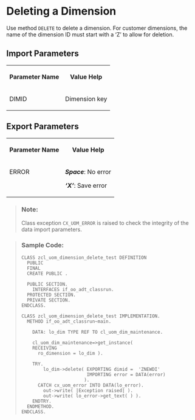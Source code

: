 <!-- loio473b3cef24484784bd9df78b31c64990 -->

# Deleting a Dimension

Use method `DELETE` to delete a dimension. For customer dimensions, the name of the dimension ID must start with a ‘Z’ to allow for deletion.



<a name="loio473b3cef24484784bd9df78b31c64990__section_u5d_g4v_plb"/>

## Import Parameters

<a name="loio473b3cef24484784bd9df78b31c64990__table_y4d_h4v_plb"/>


<table>
<tr>
<th valign="top">

Parameter Name



</th>
<th valign="top">

Value Help



</th>
</tr>
<tr>
<td valign="top">

DIMID



</td>
<td valign="top">

Dimension key



</td>
</tr>
</table>



<a name="loio473b3cef24484784bd9df78b31c64990__section_fkc_ddv_plb"/>

## Export Parameters

<a name="loio473b3cef24484784bd9df78b31c64990__table_ztj_m2v_plb"/>


<table>
<tr>
<th valign="top">

Parameter Name



</th>
<th valign="top">

Value Help



</th>
</tr>
<tr>
<td valign="top">

ERROR



</td>
<td valign="top">

***Space***: No error

***‘X’***: Save error



</td>
</tr>
</table>

> ### Note:  
> Class exception `CX_UOM_ERROR` is raised to check the integrity of the data import parameters.

> ### Sample Code:  
> ```lang-abap
> CLASS zcl_uom_dimension_delete_test DEFINITION 
>   PUBLIC 
>   FINAL 
>   CREATE PUBLIC . 
>  
>   PUBLIC SECTION. 
>     INTERFACES if_oo_adt_classrun. 
>   PROTECTED SECTION. 
>   PRIVATE SECTION. 
> ENDCLASS. 
>  
> CLASS zcl_uom_dimension_delete_test IMPLEMENTATION. 
>   METHOD if_oo_adt_classrun~main. 
>  
>     DATA: lo_dim TYPE REF TO cl_uom_dim_maintenance. 
>  
>     cl_uom_dim_maintenance=>get_instance( 
>     RECEIVING 
>       ro_dimension = lo_dim ). 
>  
>     TRY. 
>         lo_dim->delete( EXPORTING dimid =  'ZNEWDI' 
>                         IMPORTING error = DATA(error) 
>                        ). 
>       CATCH cx_uom_error INTO DATA(lo_error). 
>         out->write( |Exception raised| ). 
>         out->write( lo_error->get_text( ) ). 
>     ENDTRY. 
>   ENDMETHOD. 
> ENDCLASS.
> 
> ```


